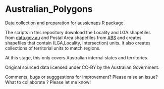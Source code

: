 # Australian_Polygons

Data collection and preparation for [aussienaps](https://github.com/carlosyanez/aussiemaps) R package.

The scripts in this repository download the Locality and LGA shapefiles from [data.gov.au](https://data.gov.au) and Postal Area shapefiles from [ABS](https://abs.gov.au) and creates shapefiles that contain (LGA,Locality, Intersection) units. It also creates collections of territorial units to match regions.


At this stage, this only covers Australian internal states and territories.

Original sourced data licensed under CC-BY by the Australian Government.

Comments, bugs or sugggestions for improvement? Please raise an issue?
What to collaborate ? Please let me know!
